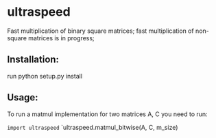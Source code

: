 # ultraspeed
Fast multiplication of binary square matrices; fast multiplication of non-square matrices is in progress; 

## Installation:
run python setup.py install

## Usage:
To run a matmul implementation for two matrices A, C you need to run:

`import ultraspeed`
`ultraspeed.matmul_bitwise(A, C, m_size)
